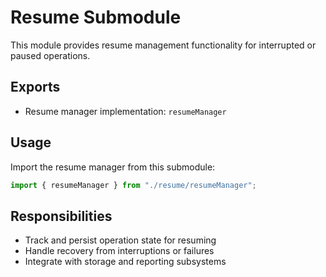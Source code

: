 # Resume Submodule

This module provides resume management functionality for interrupted or paused operations.

## Exports

- Resume manager implementation: `resumeManager`

## Usage

Import the resume manager from this submodule:

```typescript
import { resumeManager } from "./resume/resumeManager";
```

## Responsibilities

- Track and persist operation state for resuming
- Handle recovery from interruptions or failures
- Integrate with storage and reporting subsystems
